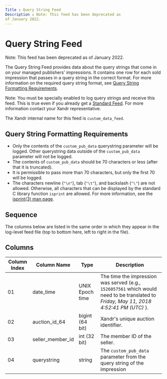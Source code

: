 ```yaml
---
Title : Query String Feed
Description : Note: This feed has been deprecated as
of January 2022.
---
```



# Query String Feed





Note: This feed has been deprecated as
of January 2022.



The Query String Feed provides data about the query strings that come in
on your managed publishers' impressions. It contains one row for each
sold impression that passes in a query string in the correct format. For
more information on the required query string format, see <a
href="https://docs.xandr.com/bundle/log-level-data/page/query-string-feed.html#QueryStringFeed-QueryStringFormattingRequirements"
class="xref" target="_blank">Query String Formatting Requirements</a>.



Note: You must be specially enabled to
log query strings and receive this feed. This is true even if you
already get a <a
href="https://docs.xandr.com/bundle/log-level-data/page/standard-feed.html"
class="xref" target="_blank">Standard Feed</a>. For more information
contact your Xandr representative.



The Xandr internal name for this feed
is `custom_data_feed`.



## Query String Formatting Requirements

- Only the contents of the `custom_pub_data` querystring parameter will
  be logged. Other querystring data outside of the `custom_pub_data`
  parameter will not be logged.
- The contents of `custom_pub_data` should be 70 characters or less
  (after that it is truncated).
- It is permissible to pass more than 70 characters, but only the first
  70 will be logged.
- The characters newline (`"\n"`), tab (`"\t"`), and backslash (`"\"`)
  are not allowed. Otherwise, all characters that can be displayed by
  the standard C library function `isprint` are allowed. For more
  information, see the <a
  href="http://developer.apple.com/library/ios/#documentation/system/conceptual/manpages_iphoneos/man3/isprint.3.html"
  class="xref" target="_blank">isprint(3) man page</a>.





## Sequence

The columns below are listed in the same order in which they appear in
the log-level feed file (top to bottom here, left to right in the file).





## Columns

<table class="table">
<thead class="thead">
<tr class="header row">
<th id="ID-00001ed7__entry__1" class="entry colsep-1 rowsep-1">Column
Index</th>
<th id="ID-00001ed7__entry__2" class="entry colsep-1 rowsep-1">Column
Name</th>
<th id="ID-00001ed7__entry__3" class="entry colsep-1 rowsep-1">Type</th>
<th id="ID-00001ed7__entry__4"
class="entry colsep-1 rowsep-1">Description</th>
</tr>
</thead>
<tbody class="tbody">
<tr class="odd row">
<td class="entry colsep-1 rowsep-1"
headers="ID-00001ed7__entry__1">01</td>
<td class="entry colsep-1 rowsep-1"
headers="ID-00001ed7__entry__2">date_time</td>
<td class="entry colsep-1 rowsep-1" headers="ID-00001ed7__entry__3">UNIX
Epoch time</td>
<td class="entry colsep-1 rowsep-1" headers="ID-00001ed7__entry__4">The
time the impression was served (e.g., <code
class="ph codeph">1526057561</code> which would need to be translated to
<em>Friday, May 11, 2018 4:52:41 PM (UTC)</em> ).</td>
</tr>
<tr class="even row">
<td class="entry colsep-1 rowsep-1"
headers="ID-00001ed7__entry__1">02</td>
<td class="entry colsep-1 rowsep-1"
headers="ID-00001ed7__entry__2">auction_id_64</td>
<td class="entry colsep-1 rowsep-1"
headers="ID-00001ed7__entry__3">bigint (64 bit)</td>
<td class="entry colsep-1 rowsep-1"
headers="ID-00001ed7__entry__4">Xandr's unique
auction identifier.</td>
</tr>
<tr class="odd row">
<td class="entry colsep-1 rowsep-1"
headers="ID-00001ed7__entry__1">03</td>
<td class="entry colsep-1 rowsep-1"
headers="ID-00001ed7__entry__2">seller_member_id</td>
<td class="entry colsep-1 rowsep-1" headers="ID-00001ed7__entry__3">int
(32 bit)</td>
<td class="entry colsep-1 rowsep-1" headers="ID-00001ed7__entry__4">The
member ID of the seller.</td>
</tr>
<tr class="even row">
<td class="entry colsep-1 rowsep-1"
headers="ID-00001ed7__entry__1">04</td>
<td class="entry colsep-1 rowsep-1"
headers="ID-00001ed7__entry__2">querystring</td>
<td class="entry colsep-1 rowsep-1"
headers="ID-00001ed7__entry__3">string</td>
<td class="entry colsep-1 rowsep-1" headers="ID-00001ed7__entry__4">The
<code class="ph codeph">custom_pub_data</code> parameter from the query
string of the impression</td>
</tr>
</tbody>
</table>






